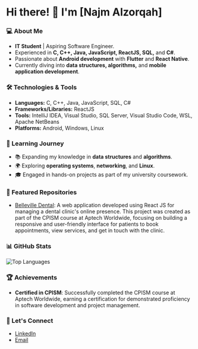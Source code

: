 # Hi there! 👋 I'm [Najm Alzorqah]

### 💻 About Me
- **IT Student** | Aspiring Software Engineer.
- Experienced in **C, C++, Java, JavaScript, ReactJS, SQL,** and **C#**.
- Passionate about **Android development** with **Flutter** and **React Native**.
- Currently diving into **data structures, algorithms,** and **mobile application development**.

### 🛠️ Technologies & Tools
- **Languages:** C, C++, Java, JavaScript, SQL, C#
- **Frameworks/Libraries:** ReactJS
- **Tools:** IntelliJ IDEA, Visual Studio, SQL Server, Visual Studio Code, WSL, Apache NetBeans
- **Platforms:** Android, Windows, Linux

### 🌱 Learning Journey
- 📚 Expanding my knowledge in **data structures** and **algorithms**.
- 🌍 Exploring **operating systems**, **networking**, and **Linux**.
- 🎓 Engaged in hands-on projects as part of my university coursework.

### 📂 Featured Repositories
- [Belleville Dental](https://github.com/NajmAlzorqah/belleville-dental-react-eproject): A web application developed using React JS for managing a dental clinic's online presence. This project was created as part of the CPISM course at Aptech Worldwide, focusing on building a responsive and user-friendly interface for patients to book appointments, view services, and get in touch with the clinic. 

### 📊 GitHub Stats
![Top Languages](https://github-readme-stats.vercel.app/api/top-langs/?username=NajmAlzorqah&layout=compact&theme=radical)

### 🏆 Achievements
- **Certified in CPISM**: Successfully completed the CPISM course at Aptech Worldwide, earning a certification for demonstrated proficiency in software development and project management.

### 🤝 Let's Connect
- [LinkedIn](https://www.linkedin.com/in/najm-alzorqah/)
- [Email](najmalzorqah@gmail.com)
